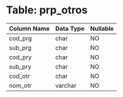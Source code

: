 # Table: prp_otros

| Column Name | Data Type | Nullable |
|-------------|-----------|----------|
| cod_prg | char | NO |
| sub_prg | char | NO |
| cod_pry | char | NO |
| sub_pry | char | NO |
| cod_otr | char | NO |
| nom_otr | varchar | NO |
